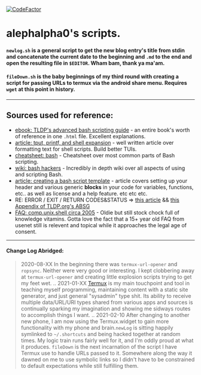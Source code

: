 [![CodeFactor](https://www.codefactor.io/repository/github/alephalpha0/scripts/badge)](https://www.codefactor.io/repository/github/alephalpha0/scripts)
# alephalpha0's scripts.

#### `newlog.sh` is a general script to get the new blog entry's title from stdin and concatenate the current date to the beginning and `.md` to the end and open the resulting file in `$EDITOR`. Wham bam, thank ya ma'am. 

#### `fileDown.sh` is the baby beginnings of my third round with creating a script for passing URLs to termux via the android share menu. Requires `wget` at this point in history. 

----
  
## Sources used for reference: 
+ [ebook: TLDP's advanced bash scripting guide](https://tldp.org/LDP/abs/html/abs-guide.html) - an entire book's worth of reference in one `.html` file. Excellent explanations. 
+ [article: tput, printf, and shell expansion](https://linuxhint.com/tput-printf-and-shell-expansions-how-to-create-awesome-outputs-with-bash-scripts/) - well written article over formatting text for shell scripts. Build better TUIs. 
+ [cheatsheet: bash](https://devhints.io/bash) - Cheatsheet over most common parts of Bash scripting. 
+ [wiki: bash hackers](https://wiki.bash-hackers.org) - Incredibly in depth wiki over all aspects of using and scripting Bash. 
+ [article: creating a bash script template](https://opensource.com/article/19/12/bash-script-template) - article covers setting up your header and various generic **blocks** in your code for variables, functions, etc.. as well as license and a help feature. etc etc etc.  
+ RE: ERROR / EXIT / RETURN CODES&STATUS => [this article](https://shapeshed.com/unix-exit-codes/) && [this Appendix of TLDP.org's ABSG](https://tldp.org/LDP/abs/html/exitcodes.html) 
+ [FAQ: comp.unix.shell circa 2005](http://cfajohnson.com/shell/cus-faq.html#Q0b]) - Oldie but still stock chock full of knowledge vitamins. Gotta love the fact that a 15+ year old FAQ from usenet still is relevent and topical while it approaches the legal age of consent. 
---------
#### Change Log Abridged:
> 2020-08-XX In the beginning there was `termux-url-opener` and `ropsync`. Neither were very good or interesting. I kept clobbering away at `termux-url-opener` and creating little explosion scripts trying to get my feet wet.
..
> 2021-01-XX [Termux](https://termux.com) is my main touchpoint and tool in teaching myself programming, maintaining content with a static site generator, and just general "sysadmin" type shit. Its ability to receive multiple data/URL/URI types shared from various apps and sources is continually sparking my imagination and showing me sidways routes to accomplish things I want. 
..
> 2021-02-10 After changing to another new phone, I am now using the Termux.widget to gain more functionality with my phone and brain.`newLog` is sitting happily symlinked to `~/.shortcuts` and being hacked together at random times. My logic train runs fairly well for it, and I'm oddly proud at what it produces. `fileDown` is the next incarnation of the script I have Termux use to handle URLs passed to it. Somewhere along the way it dawned on me to use symbolic links so I didn't have to be constrained to default expectations while still fulfilling them. 
